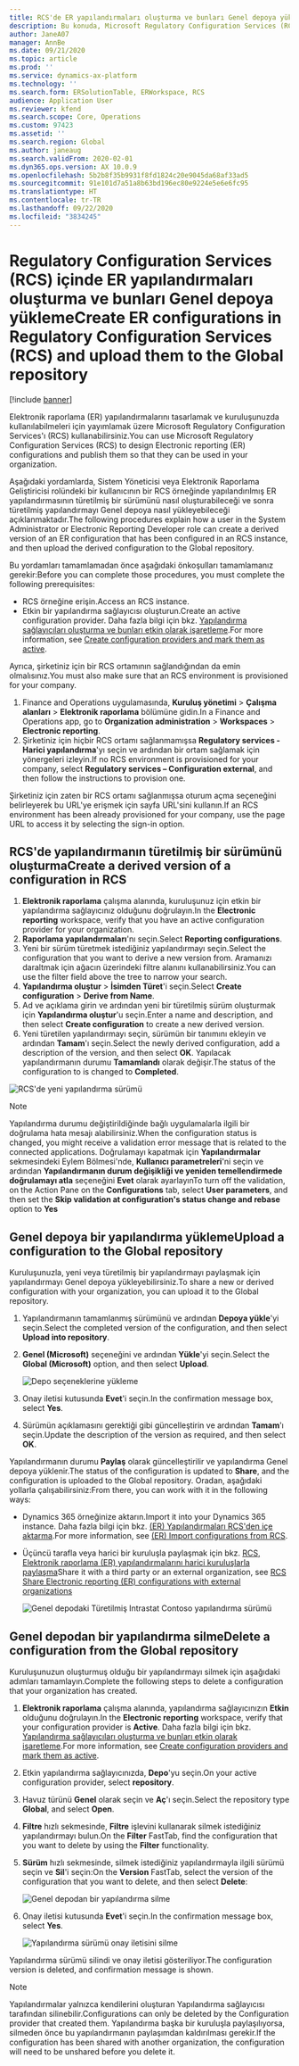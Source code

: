 ```yaml
---
title: RCS'de ER yapılandırmaları oluşturma ve bunları Genel depoya yükleme
description: Bu konuda, Microsoft Regulatory Configuration Services (RCS) içinde Elektronik raporlama (ER) yapılandırmasının nasıl oluşturulacağı ve Genel depoya nasıl yükleneceği açıklanmaktadır.
author: JaneA07
manager: AnnBe
ms.date: 09/21/2020
ms.topic: article
ms.prod: ''
ms.service: dynamics-ax-platform
ms.technology: ''
ms.search.form: ERSolutionTable, ERWorkspace, RCS
audience: Application User
ms.reviewer: kfend
ms.search.scope: Core, Operations
ms.custom: 97423
ms.assetid: ''
ms.search.region: Global
ms.author: janeaug
ms.search.validFrom: 2020-02-01
ms.dyn365.ops.version: AX 10.0.9
ms.openlocfilehash: 5b2b8f35b9931f8fd1824c20e9045da68af33ad5
ms.sourcegitcommit: 91e101d7a51a8b63bd196ec80e9224e5e6e6fc95
ms.translationtype: HT
ms.contentlocale: tr-TR
ms.lasthandoff: 09/22/2020
ms.locfileid: "3834245"
---
```

# <a name="create-er-configurations-in-regulatory-configuration-services-rcs-and-upload-them-to-the-global-repository"></a><span data-ttu-id="f22f6-103">Regulatory Configuration Services (RCS) içinde ER yapılandırmaları oluşturma ve bunları Genel depoya yükleme</span><span class="sxs-lookup"><span data-stu-id="f22f6-103">Create ER configurations in Regulatory Configuration Services (RCS) and upload them to the Global repository</span></span>

[!include [banner](../includes/banner.md)]

<span data-ttu-id="f22f6-104">Elektronik raporlama (ER) yapılandırmalarını tasarlamak ve kuruluşunuzda kullanılabilmeleri için yayımlamak üzere Microsoft Regulatory Configuration Services'ı (RCS) kullanabilirsiniz.</span><span class="sxs-lookup"><span data-stu-id="f22f6-104">You can use Microsoft Regulatory Configuration Services (RCS) to design Electronic reporting (ER) configurations and publish them so that they can be used in your organization.</span></span>

<span data-ttu-id="f22f6-105">Aşağıdaki yordamlarda, Sistem Yöneticisi veya Elektronik Raporlama Geliştiricisi rolündeki bir kullanıcının bir RCS örneğinde yapılandırılmış ER yapılandırmasının türetilmiş bir sürümünü nasıl oluşturabileceği ve sonra türetilmiş yapılandırmayı Genel depoya nasıl yükleyebileceği açıklanmaktadır.</span><span class="sxs-lookup"><span data-stu-id="f22f6-105">The following procedures explain how a user in the System Administrator or Electronic Reporting Developer role can create a derived version of an ER configuration that has been configured in an RCS instance, and then upload the derived configuration to the Global repository.</span></span> 

<span data-ttu-id="f22f6-106">Bu yordamları tamamlamadan önce aşağıdaki önkoşulları tamamlamanız gerekir:</span><span class="sxs-lookup"><span data-stu-id="f22f6-106">Before you can complete those procedures, you must complete the following prerequisites:</span></span>

- <span data-ttu-id="f22f6-107">RCS örneğine erişin.</span><span class="sxs-lookup"><span data-stu-id="f22f6-107">Access an RCS instance.</span></span>
- <span data-ttu-id="f22f6-108">Etkin bir yapılandırma sağlayıcısı oluşturun.</span><span class="sxs-lookup"><span data-stu-id="f22f6-108">Create an active configuration provider.</span></span> <span data-ttu-id="f22f6-109">Daha fazla bilgi için bkz. [Yapılandırma sağlayıcıları oluşturma ve bunları etkin olarak işaretleme](../../fin-ops-core/dev-itpro/analytics/tasks/er-configuration-provider-mark-it-active-2016-11.md).</span><span class="sxs-lookup"><span data-stu-id="f22f6-109">For more information, see [Create configuration providers and mark them as active](../../fin-ops-core/dev-itpro/analytics/tasks/er-configuration-provider-mark-it-active-2016-11.md).</span></span>

<span data-ttu-id="f22f6-110">Ayrıca, şirketiniz için bir RCS ortamının sağlandığından da emin olmalısınız.</span><span class="sxs-lookup"><span data-stu-id="f22f6-110">You must also make sure that an RCS environment is provisioned for your company.</span></span>

1. <span data-ttu-id="f22f6-111">Finance and Operations uygulamasında, **Kuruluş yönetimi** \> **Çalışma alanları** \> **Elektronik raporlama** bölümüne gidin.</span><span class="sxs-lookup"><span data-stu-id="f22f6-111">In a Finance and Operations app, go to **Organization administration** \> **Workspaces** \> **Electronic reporting**.</span></span>
2. <span data-ttu-id="f22f6-112">Şirketiniz için hiçbir RCS ortamı sağlanmamışsa **Regulatory services - Harici yapılandırma**'yı seçin ve ardından bir ortam sağlamak için yönergeleri izleyin.</span><span class="sxs-lookup"><span data-stu-id="f22f6-112">If no RCS environment is provisioned for your company, select **Regulatory services – Configuration external**, and then follow the instructions to provision one.</span></span>

<span data-ttu-id="f22f6-113">Şirketiniz için zaten bir RCS ortamı sağlanmışsa oturum açma seçeneğini belirleyerek bu URL'ye erişmek için sayfa URL'sini kullanın.</span><span class="sxs-lookup"><span data-stu-id="f22f6-113">If an RCS environment has been already provisioned for your company, use the page URL to access it by selecting the sign-in option.</span></span>

## <a name="create-a-derived-version-of-a-configuration-in-rcs"></a><span data-ttu-id="f22f6-114">RCS'de yapılandırmanın türetilmiş bir sürümünü oluşturma</span><span class="sxs-lookup"><span data-stu-id="f22f6-114">Create a derived version of a configuration in RCS</span></span>

1. <span data-ttu-id="f22f6-115">**Elektronik raporlama** çalışma alanında, kuruluşunuz için etkin bir yapılandırma sağlayıcınız olduğunu doğrulayın.</span><span class="sxs-lookup"><span data-stu-id="f22f6-115">In the **Electronic reporting** workspace, verify that you have an active configuration provider for your organization.</span></span> 
2. <span data-ttu-id="f22f6-116">**Raporlama yapılandırmaları**'nı seçin.</span><span class="sxs-lookup"><span data-stu-id="f22f6-116">Select **Reporting configurations**.</span></span>
3. <span data-ttu-id="f22f6-117">Yeni bir sürüm türetmek istediğiniz yapılandırmayı seçin.</span><span class="sxs-lookup"><span data-stu-id="f22f6-117">Select the configuration that you want to derive a new version from.</span></span> <span data-ttu-id="f22f6-118">Aramanızı daraltmak için ağacın üzerindeki filtre alanını kullanabilirsiniz.</span><span class="sxs-lookup"><span data-stu-id="f22f6-118">You can use the filter field above the tree to narrow your search.</span></span>
4. <span data-ttu-id="f22f6-119">**Yapılandırma oluştur** \> **İsimden Türet**'i seçin.</span><span class="sxs-lookup"><span data-stu-id="f22f6-119">Select **Create configuration** \> **Derive from Name**.</span></span>
5. <span data-ttu-id="f22f6-120">Ad ve açıklama girin ve ardından yeni bir türetilmiş sürüm oluşturmak için **Yapılandırma oluştur**'u seçin.</span><span class="sxs-lookup"><span data-stu-id="f22f6-120">Enter a name and description, and then select **Create configuration** to create a new derived version.</span></span>
6. <span data-ttu-id="f22f6-121">Yeni türetilen yapılandırmayı seçin, sürümün bir tanımını ekleyin ve ardından **Tamam**'ı seçin.</span><span class="sxs-lookup"><span data-stu-id="f22f6-121">Select the newly derived configuration, add a description of the version, and then select **OK**.</span></span> <span data-ttu-id="f22f6-122">Yapılacak yapılandırmanın durumu **Tamamlandı** olarak değişir.</span><span class="sxs-lookup"><span data-stu-id="f22f6-122">The status of the configuration to is changed to **Completed**.</span></span>

![RCS'de yeni yapılandırma sürümü](media/RCS_CompleteConfig.JPG)

> [!NOTE]
> <span data-ttu-id="f22f6-124">Yapılandırma durumu değiştirildiğinde bağlı uygulamalarla ilgili bir doğrulama hata mesajı alabilirsiniz.</span><span class="sxs-lookup"><span data-stu-id="f22f6-124">When the configuration status is changed, you might receive a validation error message that is related to the connected applications.</span></span> <span data-ttu-id="f22f6-125">Doğrulamayı kapatmak için **Yapılandırmalar** sekmesindeki Eylem Bölmesi'nde, **Kullanıcı parametreleri**'ni seçin ve ardından **Yapılandırmanın durum değişikliği ve yeniden temellendirmede doğrulamayı atla** seçeneğini **Evet** olarak ayarlayın</span><span class="sxs-lookup"><span data-stu-id="f22f6-125">To turn off the validation, on the Action Pane on the **Configurations** tab, select **User parameters**, and then set the **Skip validation at configuration's status change and rebase** option to **Yes**</span></span> 

## <a name="upload-a-configuration-to-the-global-repository"></a><span data-ttu-id="f22f6-126">Genel depoya bir yapılandırma yükleme</span><span class="sxs-lookup"><span data-stu-id="f22f6-126">Upload a configuration to the Global repository</span></span>

<span data-ttu-id="f22f6-127">Kuruluşunuzla, yeni veya türetilmiş bir yapılandırmayı paylaşmak için yapılandırmayı Genel depoya yükleyebilirsiniz.</span><span class="sxs-lookup"><span data-stu-id="f22f6-127">To share a new or derived configuration with your organization, you can upload it to the Global repository.</span></span>

1. <span data-ttu-id="f22f6-128">Yapılandırmanın tamamlanmış sürümünü ve ardından **Depoya yükle**'yi seçin.</span><span class="sxs-lookup"><span data-stu-id="f22f6-128">Select the completed version of the configuration, and then select **Upload into repository**.</span></span>
2. <span data-ttu-id="f22f6-129">**Genel (Microsoft)** seçeneğini ve ardından **Yükle**'yi seçin.</span><span class="sxs-lookup"><span data-stu-id="f22f6-129">Select the **Global (Microsoft)** option, and then select **Upload**.</span></span>

    ![Depo seçeneklerine yükleme](media/RCS_Upload_to_GlobalRepo_options.JPG)

3. <span data-ttu-id="f22f6-131">Onay iletisi kutusunda **Evet**'i seçin.</span><span class="sxs-lookup"><span data-stu-id="f22f6-131">In the confirmation message box, select **Yes**.</span></span> 
4. <span data-ttu-id="f22f6-132">Sürümün açıklamasını gerektiği gibi güncelleştirin ve ardından **Tamam**'ı seçin.</span><span class="sxs-lookup"><span data-stu-id="f22f6-132">Update the description of the version as required, and then select **OK**.</span></span> 

<span data-ttu-id="f22f6-133">Yapılandırmanın durumu **Paylaş** olarak güncelleştirilir ve yapılandırma Genel depoya yüklenir.</span><span class="sxs-lookup"><span data-stu-id="f22f6-133">The status of the configuration is updated to **Share**, and the configuration is uploaded to the Global repository.</span></span> <span data-ttu-id="f22f6-134">Oradan, aşağıdaki yollarla çalışabilirsiniz:</span><span class="sxs-lookup"><span data-stu-id="f22f6-134">From there, you can work with it in the following ways:</span></span>

- <span data-ttu-id="f22f6-135">Dynamics 365 örneğinize aktarın.</span><span class="sxs-lookup"><span data-stu-id="f22f6-135">Import it into your Dynamics 365 instance.</span></span> <span data-ttu-id="f22f6-136">Daha fazla bilgi için bkz. [(ER) Yapılandırmaları RCS'den içe aktarma](../../fin-ops-core/dev-itpro/analytics/tasks/import-configuration-rcs.md).</span><span class="sxs-lookup"><span data-stu-id="f22f6-136">For more information, see [(ER) Import configurations from RCS](../../fin-ops-core/dev-itpro/analytics/tasks/import-configuration-rcs.md).</span></span>
- <span data-ttu-id="f22f6-137">Üçüncü tarafla veya harici bir kuruluşla paylaşmak için bkz. [RCS, Elektronik raporlama (ER) yapılandırmalarını harici kuruluşlarla paylaşma](rcs-global-repo-share-configuration.md)</span><span class="sxs-lookup"><span data-stu-id="f22f6-137">Share it with a third party or an external organization, see [RCS Share Electronic reporting (ER) configurations with external organizations](rcs-global-repo-share-configuration.md)</span></span>

    ![Genel depodaki Türetilmiş Intrastat Contoso yapılandırma sürümü](media/RCS_Config_upload_GlobalRepo.JPG)

## <a name="delete-a-configuration-from-the-global-repository"></a><span data-ttu-id="f22f6-139">Genel depodan bir yapılandırma silme</span><span class="sxs-lookup"><span data-stu-id="f22f6-139">Delete a configuration from the Global repository</span></span>
<span data-ttu-id="f22f6-140">Kuruluşunuzun oluşturmuş olduğu bir yapılandırmayı silmek için aşağıdaki adımları tamamlayın.</span><span class="sxs-lookup"><span data-stu-id="f22f6-140">Complete the following steps to delete a configuration that your organization has created.</span></span>

1. <span data-ttu-id="f22f6-141">**Elektronik raporlama** çalışma alanında, yapılandırma sağlayıcınızın **Etkin** olduğunu doğrulayın.</span><span class="sxs-lookup"><span data-stu-id="f22f6-141">In the **Electronic reporting** workspace, verify that your configuration provider is **Active**.</span></span> <span data-ttu-id="f22f6-142">Daha fazla bilgi için bkz. [Yapılandırma sağlayıcıları oluşturma ve bunları etkin olarak işaretleme](../../fin-ops-core/dev-itpro/analytics/tasks/er-configuration-provider-mark-it-active-2016-11.md).</span><span class="sxs-lookup"><span data-stu-id="f22f6-142">For more information, see [Create configuration providers and mark them as active](../../fin-ops-core/dev-itpro/analytics/tasks/er-configuration-provider-mark-it-active-2016-11.md).</span></span>
2. <span data-ttu-id="f22f6-143">Etkin yapılandırma sağlayıcınızda, **Depo**'yu seçin.</span><span class="sxs-lookup"><span data-stu-id="f22f6-143">On your active configuration provider, select **repository**.</span></span>
3. <span data-ttu-id="f22f6-144">Havuz türünü **Genel** olarak seçin ve **Aç**'ı seçin.</span><span class="sxs-lookup"><span data-stu-id="f22f6-144">Select the repository type **Global**, and select **Open**.</span></span>
4. <span data-ttu-id="f22f6-145">**Filtre** hızlı sekmesinde, **Filtre** işlevini kullanarak silmek istediğiniz yapılandırmayı bulun.</span><span class="sxs-lookup"><span data-stu-id="f22f6-145">On the **Filter** FastTab, find the configuration that you want to delete by using the **Filter** functionality.</span></span>
5. <span data-ttu-id="f22f6-146">**Sürüm** hızlı sekmesinde, silmek istediğiniz yapılandırmayla ilgili sürümü seçin ve **Sil**'i seçin:</span><span class="sxs-lookup"><span data-stu-id="f22f6-146">On the **Version** FastTab, select the version of the configuration that you want to delete, and then select **Delete**:</span></span>

    ![Genel depodan bir yapılandırma silme](media/RCS_Delete_from_GlobalRepo.JPG)

6. <span data-ttu-id="f22f6-148">Onay iletisi kutusunda **Evet**'i seçin.</span><span class="sxs-lookup"><span data-stu-id="f22f6-148">In the confirmation message box, select **Yes**.</span></span>

    ![Yapılandırma sürümü onay iletisini silme](media/RCS_Delete_from_GlobalRepo_Msg.JPG)
 
<span data-ttu-id="f22f6-150">Yapılandırma sürümü silindi ve onay iletisi gösteriliyor.</span><span class="sxs-lookup"><span data-stu-id="f22f6-150">The configuration version is deleted, and confirmation message is shown.</span></span> 

> [!NOTE]
> <span data-ttu-id="f22f6-151">Yapılandırmalar yalnızca kendilerini oluşturan Yapılandırma sağlayıcısı tarafından silinebilir.</span><span class="sxs-lookup"><span data-stu-id="f22f6-151">Configurations can only be deleted by the Configuration provider that created them.</span></span> <span data-ttu-id="f22f6-152">Yapılandırma başka bir kuruluşla paylaşılıyorsa, silmeden önce bu yapılandırmanın paylaşımdan kaldırılması gerekir.</span><span class="sxs-lookup"><span data-stu-id="f22f6-152">If the configuration has been shared with another organization, the configuration will need to be unshared before you delete it.</span></span>
 
